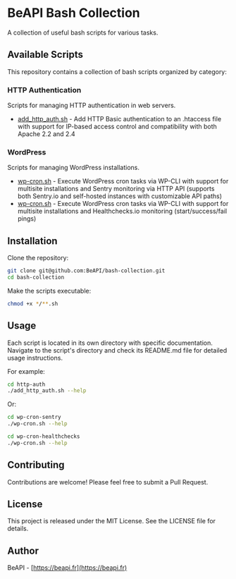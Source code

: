 # BeAPI Bash Collection

A collection of useful bash scripts for various tasks.

## Available Scripts

This repository contains a collection of bash scripts organized by category:

### HTTP Authentication

Scripts for managing HTTP authentication in web servers.

- [add_http_auth.sh](http-auth/add_http_auth.sh) - Add HTTP Basic authentication to an .htaccess file with support for IP-based access control and compatibility with both Apache 2.2 and 2.4

### WordPress

Scripts for managing WordPress installations.

- [wp-cron.sh](wp-cron-sentry/wp-cron.sh) - Execute WordPress cron tasks via WP-CLI with support for multisite installations and Sentry monitoring via HTTP API (supports both Sentry.io and self-hosted instances with customizable API paths)
- [wp-cron.sh](wp-cron-healthchecks/wp-cron.sh) - Execute WordPress cron tasks via WP-CLI with support for multisite installations and Healthchecks.io monitoring (start/success/fail pings)

## Installation

Clone the repository:

```bash
git clone git@github.com:BeAPI/bash-collection.git
cd bash-collection
```

Make the scripts executable:

```bash
chmod +x */**.sh
```

## Usage

Each script is located in its own directory with specific documentation. Navigate to the script's directory and check its README.md file for detailed usage instructions.

For example:

```bash
cd http-auth
./add_http_auth.sh --help
```

Or:

```bash
cd wp-cron-sentry
./wp-cron.sh --help

cd wp-cron-healthchecks
./wp-cron.sh --help
```

## Contributing

Contributions are welcome! Please feel free to submit a Pull Request.

## License

This project is released under the MIT License. See the LICENSE file for details.

## Author

BeAPI - [https://beapi.fr](https://beapi.fr)
